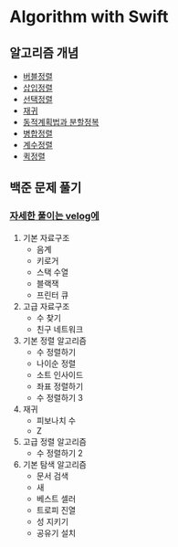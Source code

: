 # Algorithm with Swift

## 알고리즘 개념

- [버블정렬](https://velog.io/@yc1303/%EC%95%8C%EA%B3%A0%EB%A6%AC%EC%A6%98-%EB%B2%84%EB%B8%94%EC%A0%95%EB%A0%AC)
- [삽입정렬](https://velog.io/@yc1303/%EC%95%8C%EA%B3%A0%EB%A6%AC%EC%A6%98-%EC%82%BD%EC%9E%85%EC%A0%95%EB%A0%AC)
- [선택정렬](https://velog.io/@yc1303/%EC%95%8C%EA%B3%A0%EB%A6%AC%EC%A6%98-%EC%84%A0%ED%83%9D%EC%A0%95%EB%A0%AC)
- [재귀](https://velog.io/@yc1303/%EC%95%8C%EA%B3%A0%EB%A6%AC%EC%A6%98-%EC%9E%AC%EA%B7%80)
- [동적계획법과 분할정복](https://velog.io/@yc1303/%EC%95%8C%EA%B3%A0%EB%A6%AC%EC%A6%98-%EB%8F%99%EC%A0%81%EA%B3%84%ED%9A%8D%EB%B2%95%EA%B3%BC-%EB%B6%84%ED%95%A0%EC%A0%95%EB%B3%B5)
- [병합정렬](https://velog.io/@yc1303/%EC%95%8C%EA%B3%A0%EB%A6%AC%EC%A6%98-%EB%B3%91%ED%95%A9%EC%A0%95%EB%A0%AC)
- [계수정렬](https://velog.io/@yc1303/%EC%95%8C%EA%B3%A0%EB%A6%AC%EC%A6%98-%EA%B3%84%EC%88%98%EC%A0%95%EB%A0%AC)
- [퀵정렬](https://velog.io/@yc1303/%EC%95%8C%EA%B3%A0%EB%A6%AC%EC%A6%98-%ED%80%B5-%EC%A0%95%EB%A0%AC)

## 백준 문제 풀기 

### [자세한 풀이는 velog에](https://velog.io/@yc1303?tag=%EB%B0%B1%EC%A4%80) 

1. 기본 자료구조
    - 음계
    - 키로거
    - 스택 수열
    - 블랙잭
    - 프린터 큐
2. 고급 자료구조
    - 수 찾기
    - 친구 네트워크
3. 기본 정렬 알고리즘
    - 수 정렬하기
    - 나이순 정렬
    - 소트 인사이드
    - 좌표 정렬하기
    - 수 정렬하기 3
4. 재귀
    - 피보나치 수
    - Z
5. 고급 정렬 알고리즘
    - 수 정렬하기 2
6. 기본 탐색 알고리즘
    - 문서 검색
    - 새
    - 베스트 셀러
    - 트로피 진열
    - 성 지키기
    - 공유기 설치
